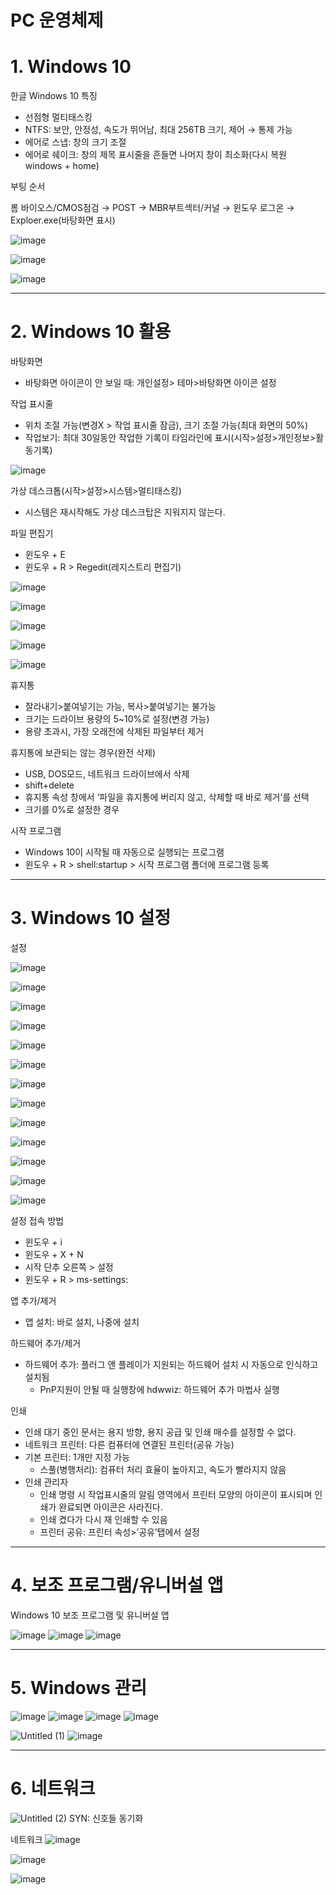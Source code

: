 # PC 운영체제

# 1. Windows 10

한글 Windows 10 특징

- 선점형 멀티태스킹
- NTFS: 보안, 안정성, 속도가 뛰어남, 최대 256TB 크기, 제어 → 통제 가능
- 에어로 스냅: 창의 크기 조절
- 에어로 쉐이크: 창의 제목 표시줄을 흔들면 나머지 창이 최소화(다시 복원 windows + home)

부팅 순서

롬 바이오스/CMOS점검 → POST → MBR부트섹터/커널 → 윈도우 로그온 → Exploer.exe(바탕화면 표시)

![image](https://github.com/youjiyeon/Word-Processor-Specialist/assets/57094856/8993dfb2-edd6-4e0d-ad82-639fe358a0e4)

![image](https://github.com/youjiyeon/Word-Processor-Specialist/assets/57094856/4d573985-dde8-439e-9b4e-6eb4c25ecdf4)

![image](https://github.com/youjiyeon/Word-Processor-Specialist/assets/57094856/2012a377-c383-4f4d-9653-6ead4624a271)

---

# 2. Windows 10 활용

바탕화면

- 바탕화면 아이콘이 안 보일 때: 개인설정> 테마>바탕화면 아이콘 설정

작업 표시줄

- 위치 조절 가능(변경X > 작업 표시줄 잠금), 크기 조절 가능(최대 화면의 50%)
- 작업보기: 최대 30일동안 작업한 기록이 타임라인에 표시(시작>설정>개인정보>활동기록)

![image](https://github.com/youjiyeon/Word-Processor-Specialist/assets/57094856/02a32517-5193-475e-8a2b-0a1cbbb4060e)

가상 데스크톱(시작>설정>시스템>멀티태스킹)

- 시스템은 재시작해도 가상 데스크탑은 지워지지 않는다.

파일 편집기

- 윈도우 + E
- 윈도우 + R > Regedit(레지스트리 편집기)

![image](https://github.com/youjiyeon/Word-Processor-Specialist/assets/57094856/1b6a95bd-2218-4dfa-bfee-7bfd297cf9e1)

![image](https://github.com/youjiyeon/Word-Processor-Specialist/assets/57094856/94280096-3731-4e28-ba44-88be4715f574)

![image](https://github.com/youjiyeon/Word-Processor-Specialist/assets/57094856/f7728b1e-e8b3-4904-ad69-3a7b0d2f6e61)

![image](https://github.com/youjiyeon/Word-Processor-Specialist/assets/57094856/2cd2ed5f-350c-4502-89f5-6403f3231acb)

![image](https://github.com/youjiyeon/Word-Processor-Specialist/assets/57094856/40f3a5e5-aa8a-429f-94fd-477113c8b7d3)

휴지통

- 잘라내기>붙여넣기는 가능, 복사>붙여넣기는 불가능
- 크기는 드라이브 용량의 5~10%로 설정(변경 가능)
- 용량 초과시, 가장 오래전에 삭제된 파일부터 제거

휴지통에 보관되는 않는 경우(완전 삭제)

- USB, DOS모드, 네트워크 드라이브에서 삭제
- shift+delete
- 휴지통 속성 창에서 ‘파일을 휴지통에 버리지 않고, 삭제할 때 바로 제거’를 선택
- 크기를 0%로 설정한 경우

시작 프로그램

- Windows 10이 시작될 때 자동으로 실행되는 프로그램
- 윈도우 + R > shell:startup > 시작 프로그램 폴더에 프로그램 등록

---

# 3. Windows 10 설정

설정

![image](https://github.com/youjiyeon/Word-Processor-Specialist/assets/57094856/bb2b89ac-29f3-4232-ac41-e10f46d1e9a2)

![image](https://github.com/youjiyeon/Word-Processor-Specialist/assets/57094856/4672a1b6-a5bb-4d1d-a891-8835c78d5619)

![image](https://github.com/youjiyeon/Word-Processor-Specialist/assets/57094856/40ee4746-0ce3-42f2-a292-1d749b3e7642)

![image](https://github.com/youjiyeon/Word-Processor-Specialist/assets/57094856/bfc7d829-ef14-4f7d-8c5e-7a191f2c49cc)

![image](https://github.com/youjiyeon/Word-Processor-Specialist/assets/57094856/f53cfe97-e587-4429-9bf5-c93b8bcc3b8c)

![image](https://github.com/youjiyeon/Word-Processor-Specialist/assets/57094856/1cfa271c-bc37-4f7b-b009-84619a04a934)

![image](https://github.com/youjiyeon/Word-Processor-Specialist/assets/57094856/47fd07c1-6cfe-405a-9749-c3bee3e67dc7)

![image](https://github.com/youjiyeon/Word-Processor-Specialist/assets/57094856/3360efee-c362-4eec-91b1-3c58c332511a)

![image](https://github.com/youjiyeon/Word-Processor-Specialist/assets/57094856/65814e13-0669-4072-be84-670ebfd5b536)

![image](https://github.com/youjiyeon/Word-Processor-Specialist/assets/57094856/94c359fa-775c-4db6-82f6-11c2b98d516b)

![image](https://github.com/youjiyeon/Word-Processor-Specialist/assets/57094856/ff95986b-194e-429a-82f9-529075277865)

![image](https://github.com/youjiyeon/Word-Processor-Specialist/assets/57094856/3e8e358e-e414-4c22-8364-34f62f4cf736)

![image](https://github.com/youjiyeon/Word-Processor-Specialist/assets/57094856/7eea3456-fb32-4b7b-914b-98f0bcd0ef7e)

설정 접속 방법

- 윈도우 + i
- 윈도우 + X + N
- 시작 단추 오른쪽 > 설정
- 윈도우 + R > ms-settings:

앱 추가/제거

- 앱 설치: 바로 설치, 나중에 설치

하드웨어 추가/제거

- 하드웨어 추가: 플러그 앤 플레이가 지원되는 하드웨어 설치 시 자동으로 인식하고 설치됨
    - PnP지원이 안될 때 실행창에 hdwwiz: 하드웨어 추가 마법사 실행

인쇄

- 인쇄 대기 중인 문서는 용지 방향, 용지 공급 및 인쇄 매수를 설정할 수 없다.
- 네트워크 프린터: 다른 컴퓨터에 연결된 프린터(공유 가능)
- 기본 프린터: 1개만 지정 가능
    - 스풀(병행처리): 컴퓨터 처리 효율이 높아지고, 속도가 빨라지지 않음
- 인쇄 관리자
    - 인쇄 명령 시 작업표시줄의 알림 영역에서 프린터 모양의 아이콘이 표시되며 인쇄가 완료되면 아이콘은 사라진다.
    - 인쇄 켰다가 다시 재 인쇄할 수 있음
    - 프린터 공유: 프린터 속성>’공유’탭에서 설정

---

# 4. 보조 프로그램/유니버설 앱

Windows 10 보조 프로그램 및 유니버설 앱

![image](https://github.com/youjiyeon/Word-Processor-Specialist/assets/57094856/b8474f25-f60e-4355-8143-57ccd138e413)
![image](https://github.com/youjiyeon/Word-Processor-Specialist/assets/57094856/e4e9a21f-4130-4054-803d-32d7137dfccb)
![image](https://github.com/youjiyeon/Word-Processor-Specialist/assets/57094856/c987163c-4c46-4ccf-9c89-857bdf0c952a)

---

# 5. Windows 관리

![image](https://github.com/youjiyeon/Word-Processor-Specialist/assets/57094856/4b3e3524-1285-48e5-a2a5-fe9f1798a869)
![image](https://github.com/youjiyeon/Word-Processor-Specialist/assets/57094856/635713ee-9f31-4ad6-894f-a4841b0c5aac)
![image](https://github.com/youjiyeon/Word-Processor-Specialist/assets/57094856/4f0f14be-0365-4e0a-a0fb-6c2091fa6ae7)
![image](https://github.com/youjiyeon/Word-Processor-Specialist/assets/57094856/a1fde7ae-62bc-44e2-8297-2ce2b53c7b3b)

![Untitled (1)](https://github.com/youjiyeon/Word-Processor-Specialist/assets/57094856/abda1605-fd3a-4208-a3e2-4ab8f13b2a5e)
![image](https://github.com/youjiyeon/Word-Processor-Specialist/assets/57094856/52424839-20ac-469e-bfe6-4af3a1c443bc)

---

# 6. 네트워크

![Untitled (2)](https://github.com/youjiyeon/Word-Processor-Specialist/assets/57094856/72188956-313d-40a0-81b4-8ebd60a8f87f)
SYN: 신호들 동기화 

네트워크
![image](https://github.com/youjiyeon/Word-Processor-Specialist/assets/57094856/d3c581a3-4ce6-4e75-a7b5-db8def850fb2)

![image](https://github.com/youjiyeon/Word-Processor-Specialist/assets/57094856/0d70f60f-a676-4f9a-8c0d-e89362abb434)

![image](https://github.com/youjiyeon/Word-Processor-Specialist/assets/57094856/3d263861-805d-484a-9ee3-a3a507eac742)


